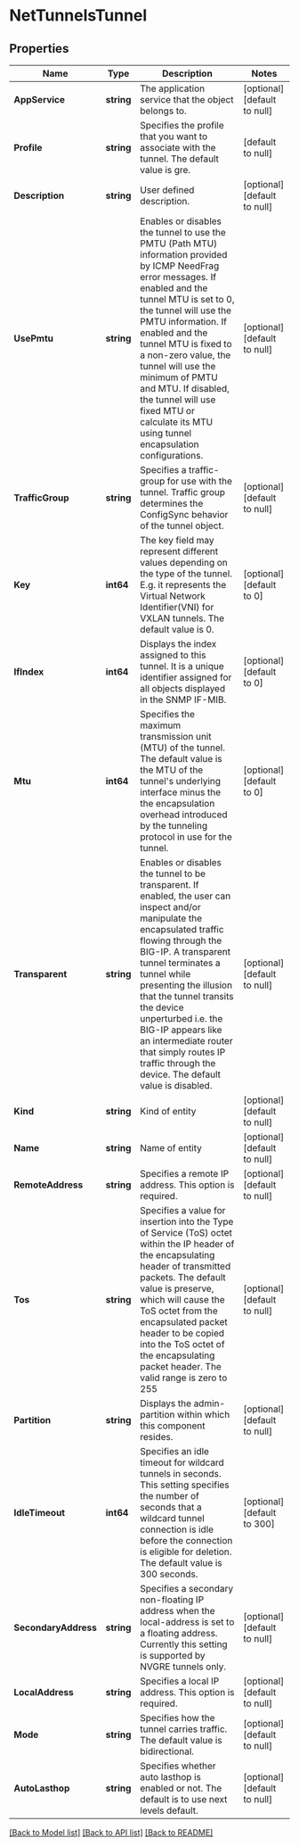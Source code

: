# NetTunnelsTunnel

## Properties
Name | Type | Description | Notes
------------ | ------------- | ------------- | -------------
**AppService** | **string** | The application service that the object belongs to. | [optional] [default to null]
**Profile** | **string** | Specifies the profile that you want to associate with the tunnel. The default value is gre. | [default to null]
**Description** | **string** | User defined description. | [optional] [default to null]
**UsePmtu** | **string** | Enables or disables the tunnel to use the PMTU (Path MTU) information provided by ICMP NeedFrag error messages. If enabled and the tunnel MTU is set to 0, the tunnel will use the PMTU information. If enabled and the tunnel MTU is fixed to a non-zero value, the tunnel will use the minimum of PMTU and MTU. If disabled, the tunnel will use fixed MTU or calculate its MTU using tunnel encapsulation configurations. | [optional] [default to null]
**TrafficGroup** | **string** | Specifies a traffic-group for use with the tunnel. Traffic group determines the ConfigSync behavior of the tunnel object. | [optional] [default to null]
**Key** | **int64** | The key field may represent different values depending on the type of the tunnel. E.g. it represents the Virtual Network Identifier(VNI) for VXLAN tunnels. The default value is 0. | [optional] [default to 0]
**IfIndex** | **int64** | Displays the index assigned to this tunnel. It is a unique identifier assigned for all objects displayed in the SNMP IF-MIB. | [optional] [default to 0]
**Mtu** | **int64** | Specifies the maximum transmission unit (MTU) of the tunnel. The default value is the MTU of the tunnel&#39;s underlying interface minus the the encapsulation overhead introduced by the tunneling protocol in use for the tunnel. | [optional] [default to 0]
**Transparent** | **string** | Enables or disables the tunnel to be transparent. If enabled, the user can inspect and/or manipulate the encapsulated traffic flowing through the BIG-IP. A transparent tunnel terminates a tunnel while presenting the illusion that the tunnel transits the device unperturbed i.e. the BIG-IP appears like an intermediate router that simply routes IP traffic through the device. The default value is disabled. | [optional] [default to null]
**Kind** | **string** | Kind of entity | [optional] [default to null]
**Name** | **string** | Name of entity | [optional] [default to null]
**RemoteAddress** | **string** | Specifies a remote IP address. This option is required. | [optional] [default to null]
**Tos** | **string** | Specifies a value for insertion into the Type of Service (ToS) octet within the IP header of the encapsulating header of transmitted packets. The default value is preserve, which will cause the ToS octet from the encapsulated packet header to be copied into the ToS octet of the encapsulating packet header. The valid range is zero to 255 | [optional] [default to null]
**Partition** | **string** | Displays the admin-partition within which this component resides. | [optional] [default to null]
**IdleTimeout** | **int64** | Specifies an idle timeout for wildcard tunnels in seconds. This setting specifies the number of seconds that a wildcard tunnel connection is idle before the connection is eligible for deletion. The default value is 300 seconds. | [optional] [default to 300]
**SecondaryAddress** | **string** | Specifies a secondary non-floating IP address when the local-address is set to a floating address. Currently this setting is supported by NVGRE tunnels only. | [optional] [default to null]
**LocalAddress** | **string** | Specifies a local IP address. This option is required. | [optional] [default to null]
**Mode** | **string** | Specifies how the tunnel carries traffic. The default value is bidirectional. | [optional] [default to null]
**AutoLasthop** | **string** | Specifies whether auto lasthop is enabled or not. The default is to use next levels default. | [optional] [default to null]

[[Back to Model list]](../README.md#documentation-for-models) [[Back to API list]](../README.md#documentation-for-api-endpoints) [[Back to README]](../README.md)


